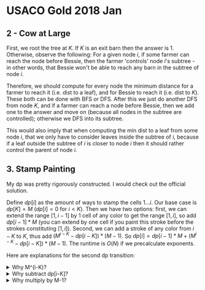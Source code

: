 # USACO Gold 2018 Jan

## 2 - Cow at Large
First, we root the tree at $K$. If $K$ is an exit barn then the answer is $1$.
Otherwise, observe the following: For a given node $i$, if some farmer can reach the node before Bessie, then the farmer 'controls' node $i$'s subtree - in other words, that Bessie won't be able to reach any barn in the subtree of node $i$.

Therefore, we should compute for every node the minimum distance for a farmer to reach it (i.e. dist to a leaf), and for Bessie to reach it (i.e. dist to $K$). These both can be done with BFS or DFS. After this we just do another DFS from node $K$, and if a farmer can reach a node before Bessie, then we add one to the answer and move on (because all nodes in the subtree are controlled); otherwise we DFS into its subtree.

This would also imply that when computing the min dist to a leaf from some node $i$, that we only have to consider leaves inside the subtree of $i$, because if a leaf outside the subtree of $i$ is closer to node $i$ then it should rather control the parent of node $i$.

## 3. Stamp Painting
My dp was pretty rigorously constructed. I would check out the official solution.

Define $dp[i]$ as the amount of ways to stamp the cells $1\dots{i}$. Our base case is $dp[K]=M$ ($dp[i]=0$ for $i<K$). Then we have two options: first, we can extend the range $[1,i-1]$ by $1$ cell of any color to get the range $[1,i]$, so add $dp[i-1]*M$ (you can extend by one cell if you paint this stroke before the strokes constituting $[1,i]$). Second, we can add a stroke of any color from $i-K$ to $K$, thus add $(M^{i-K}-dp[i-K])*(M-1)$. So $dp[i] = dp[i-1]*M + (M^{i-K}-dp[i-K])*(M-1)$. The runtime is $O(N)$ if we precalculate exponents.

Here are explanations for the second dp transition:
<details close>
<summary>Why M^(i-K)?</summary>
There are M^(i-K) possibilities for the first i-K-1 squares. It doesn't matter what's after them because by painting from i-K to K we're going to cover those anyways. 
</details>
<details close>
<summary>Why subtract dp[i-K]?</summary>
We already counted dp[i-K] ways for the first i-K-1 cells so subtract them from the total (this is simplifying it a bit - they are overcounted because we already consider them from repeated use of the first dp transition).
</details>
<details close>
<summary>Why multiply by M-1?</summary>
There are M total colors. But if the last stroke is the same color as the second-to-last stroke then we are overcounting again, because this is equivalent to having a stroke of length greater than K, which we already counted with the first dp transition mentioned earlier. So multiply by M-1 instead.
</details>